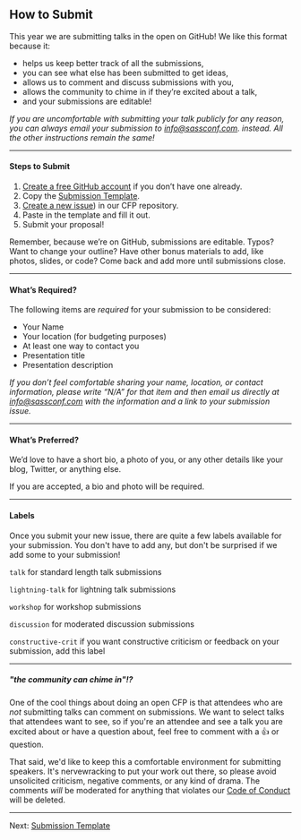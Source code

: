 ## How to Submit

This year we are submitting talks in the open on GitHub! We like this format because it:

* helps us keep better track of all the submissions,
* you can see what else has been submitted to get ideas,
* allows us to comment and discuss submissions with you,
* allows the community to chime in if they’re excited about a talk,
* and your submissions are editable! 

_If you are uncomfortable with submitting your talk publicly for _any reason_, you can always email your submission to [info@sassconf.com](mailto:info@sassconf.com). instead. All the other instructions remain the same!_

* * * 

#### Steps to Submit

1. [Create a free GitHub account](https://github.com/join) if you don’t have one already.
2. Copy the [Submission Template](https://github.com/SassConf/2015-speaker-cfp/blob/master/docs/submission-template.md).
3. [Create a new issue](https://github.com/SassConf/2015-speaker-cfp/issues/new)) in our CFP repository.
4. Paste in the template and fill it out.
5. Submit your proposal!

Remember, because we’re on GitHub, submissions are editable. Typos? Want to change your outline? Have other bonus materials to add, like photos, slides, or code? Come back and add more until submissions close.

* * * 


#### What’s Required?

The following items are _required_ for your submission to be considered:

* Your Name
* Your location (for budgeting purposes)
* At least one way to contact you
* Presentation title
* Presentation description

_If you don’t feel comfortable sharing your name, location, or contact information, please write “N/A” for that item and then email us directly at [info@sassconf.com](mailto:info@sassconf.com) with the information and a link to your submission issue._

* * * 


#### What’s Preferred?

We’d love to have a short bio, a photo of you, or any other details like your blog, Twitter, or anything else.

If you are accepted, a bio and photo will be required.

* * * 


#### Labels

Once you submit your new issue, there are quite a few labels available for your submission. You don't have to add any, but don't be surprised if we add some to your submission!

`talk` for standard length talk submissions

`lightning-talk` for lightning talk submissions

`workshop` for workshop submissions

`discussion` for moderated discussion submissions

`constructive-crit` if you want constructive criticism or feedback on your submission, add this label

* * * 

##### "the community can chime in"!?

One of the cool things about doing an open CFP is that attendees who are _not_ submitting talks can comment on submissions. We want to select talks that attendees want to see, so if you're an attendee and see a talk you are excited about or have a question about, feel free to comment with a :+1: or question. 

That said, we'd like to keep this a comfortable environment for submitting speakers. It's nervewracking to put your work out there, so please avoid unsolicited criticism, negative comments, or any kind of drama. The comments _will_ be moderated for anything that violates our [Code of Conduct](https://github.com/SassConf/2015-speaker-cfp/blob/master/docs/code-of-conduct.md) will be deleted.

* * * 


Next: [Submission Template](https://github.com/SassConf/2015-speaker-cfp/blob/master/docs/submission-template.md)